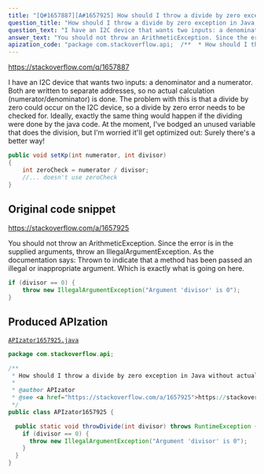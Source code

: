 ```yaml
---
title: "[Q#1657887][A#1657925] How should I throw a divide by zero exception in Java without actually dividing by zero?"
question_title: "How should I throw a divide by zero exception in Java without actually dividing by zero?"
question_text: "I have an I2C device that wants two inputs: a denominator and a numerator. Both are written to separate addresses, so no actual calculation (numerator/denominator) is done. The problem with this is that a divide by zero could occur on the I2C device, so a divide by zero error needs to be checked for. Ideally, exactly the same thing would happen if the dividing were done by the java code. At the moment, I've bodged an unused variable that does the division, but I'm worried it'll get optimized out: Surely there's a better way!"
answer_text: "You should not throw an ArithmeticException. Since the error is in the supplied arguments, throw an IllegalArgumentException. As the documentation says: Thrown to indicate that a method has been passed an illegal or inappropriate argument. Which is exactly what is going on here."
apization_code: "package com.stackoverflow.api;  /**  * How should I throw a divide by zero exception in Java without actually dividing by zero?  *  * @author APIzator  * @see <a href=\"https://stackoverflow.com/a/1657925\">https://stackoverflow.com/a/1657925</a>  */ public class APIzator1657925 {    public static void throwDivide(int divisor) throws RuntimeException {     if (divisor == 0) {       throw new IllegalArgumentException(\"Argument 'divisor' is 0\");     }   } }"
---
```


https://stackoverflow.com/q/1657887

I have an I2C device that wants two inputs: a denominator and a numerator. Both are written to separate addresses, so no actual calculation (numerator/denominator) is done. The problem with this is that a divide by zero could occur on the I2C device, so a divide by zero error needs to be checked for. Ideally, exactly the same thing would happen if the dividing were done by the java code.
At the moment, I&#x27;ve bodged an unused variable that does the division, but I&#x27;m worried it&#x27;ll get optimized out:
Surely there&#x27;s a better way!


```java
public void setKp(int numerator, int divisor)
{
    int zeroCheck = numerator / divisor;
    //... doesn't use zeroCheck
}
```


## Original code snippet

https://stackoverflow.com/a/1657925

You should not throw an ArithmeticException. Since the error is in the supplied arguments, throw an IllegalArgumentException. As the documentation says:
Thrown to indicate that a method has been passed an illegal or inappropriate argument.
Which is exactly what is going on here.

```java
if (divisor == 0) {
    throw new IllegalArgumentException("Argument 'divisor' is 0");
}
```

## Produced APIzation

[`APIzator1657925.java`](https://github.com/pasqualesalza/apization-temp-data/raw/master/apizations/java/APIzator1657925.java)

```java
package com.stackoverflow.api;

/**
 * How should I throw a divide by zero exception in Java without actually dividing by zero?
 *
 * @author APIzator
 * @see <a href="https://stackoverflow.com/a/1657925">https://stackoverflow.com/a/1657925</a>
 */
public class APIzator1657925 {

  public static void throwDivide(int divisor) throws RuntimeException {
    if (divisor == 0) {
      throw new IllegalArgumentException("Argument 'divisor' is 0");
    }
  }
}

```